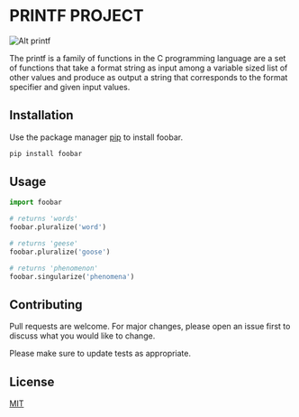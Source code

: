 # PRINTF PROJECT

![Alt printf](https://www.codesdope.com/staticroot/images/gifs/main_gif.gif)

The printf is a family of functions in the C programming language are a set of functions that take a format string as input among a variable sized list of other values and produce as output a string that corresponds to the format specifier and given input values.

## Installation

Use the package manager [pip](https://pip.pypa.io/en/stable/) to install foobar.

```bash
pip install foobar
```

## Usage

```python
import foobar

# returns 'words'
foobar.pluralize('word')

# returns 'geese'
foobar.pluralize('goose')

# returns 'phenomenon'
foobar.singularize('phenomena')
```

## Contributing

Pull requests are welcome. For major changes, please open an issue first
to discuss what you would like to change.

Please make sure to update tests as appropriate.

## License

[MIT](https://choosealicense.com/licenses/mit/)
